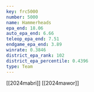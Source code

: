 ```yaml
---
key: frc5000
number: 5000
name: Hammerheads
epa_end: 18.06
auto_epa_end: 6.66
teleop_epa_end: 7.51
endgame_epa_end: 3.89
winrate: 0.3846
district_epa_rank: 102
district_epa_percentile: 0.4396
type: Team
---
```

[[2024mabri]]
[[2024mawor]]
